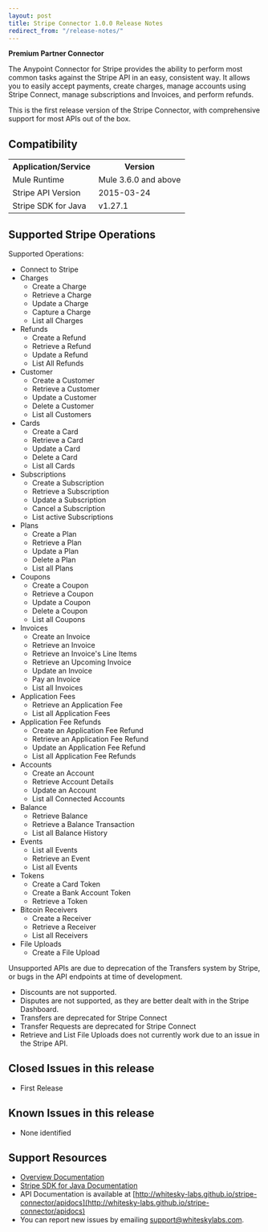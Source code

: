 ```yaml
---
layout: post
title: Stripe Connector 1.0.0 Release Notes
redirect_from: "/release-notes/"
---
```



**Premium Partner Connector**

The Anypoint Connector for Stripe provides the ability to perform most common tasks against the Stripe API in an easy, consistent way. It allows you to easily accept payments, create charges, manage accounts using Stripe Connect, manage subscriptions and Invoices, and perform refunds.

This is the first release version of the Stripe Connector, with comprehensive support for most APIs out of the box.

## Compatibility

<table>
    <tr>
        <th>Application/Service</th>
        <th>Version</th>
    </tr>
    <tr>
        <td>Mule Runtime</td>
        <td>Mule 3.6.0 and above</td>
    </tr>
    <tr>
        <td>Stripe API Version</td>
        <td>2015-03-24</td>
    </tr>
    <tr>
        <td>Stripe SDK for Java</td>
        <td>v1.27.1</td>
    </tr>
</table>

## Supported Stripe Operations

Supported Operations:

* Connect to Stripe
* Charges
  * Create a Charge
  * Retrieve a Charge
  * Update a Charge
  * Capture a Charge
  * List all Charges
* Refunds
  * Create a Refund
  * Retrieve a Refund
  * Update a Refund
  * List All Refunds
* Customer
  * Create a Customer
  * Retrieve a Customer
  * Update a Customer
  * Delete a Customer
  * List all Customers
* Cards
  * Create a Card
  * Retrieve a Card
  * Update a Card
  * Delete a Card
  * List all Cards
* Subscriptions
  * Create a Subscription
  * Retrieve a Subscription
  * Update a Subscription
  * Cancel a Subscription
  * List active Subscriptions
* Plans
  * Create a Plan
  * Retrieve a Plan
  * Update a Plan
  * Delete a Plan
  * List all Plans
* Coupons
  * Create a Coupon
  * Retrieve a Coupon
  * Update a Coupon
  * Delete a Coupon
  * List all Coupons
* Invoices
  * Create an Invoice
  * Retrieve an Invoice
  * Retrieve an Invoice's Line Items
  * Retrieve an Upcoming Invoice
  * Update an Invoice
  * Pay an Invoice
  * List all Invoices
* Application Fees
  * Retrieve an Application Fee
  * List all Application Fees
* Application Fee Refunds
  * Create an Application Fee Refund
  * Retrieve an Application Fee Refund
  * Update an Application Fee Refund
  * List all Application Fee Refunds
* Accounts
  * Create an Account
  * Retrieve Account Details
  * Update an Account
  * List all Connected Accounts
* Balance
  * Retrieve Balance
  * Retrieve a Balance Transaction
  * List all Balance History
* Events
  * List all Events
  * Retrieve an Event
  * List all Events
* Tokens
  * Create a Card Token
  * Create a Bank Account Token
  * Retrieve a Token
* Bitcoin Receivers
  * Create a Receiver
  * Retrieve a Receiver
  * List all Receivers
* File Uploads
  * Create a File Upload

Unsupported APIs are due to deprecation of the Transfers system by Stripe, or bugs in the API endpoints at time of development.
* Discounts are not supported.
* Disputes are not supported, as they are better dealt with in the Stripe Dashboard.
* Transfers are deprecated for Stripe Connect
* Transfer Requests are deprecated for Stripe Connect
* Retrieve and List File Uploads does not currently work due to an issue in the Stripe API.



Closed Issues in this release
-----------------------------

* First Release

Known Issues in this release
----------------------------

* None identified

## Support Resources

* [Overview Documentation](http://whitesky-labs.github.io/stripe-connector/2015/04/15/stripe-connector/)
* [Stripe SDK for Java Documentation](https://stripe.com/docs/api/java)
* API Documentation is available at [http://whitesky-labs.github.io/stripe-connector/apidocs](http://whitesky-labs.github.io/stripe-connector/apidocs)
* You can report new issues by emailing [support@whiteskylabs.com](mailto:support@whiteskylabs.com).
